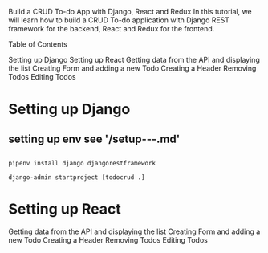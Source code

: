 Build a CRUD To-do App with Django, React and Redux
In this tutorial, we will learn how to build a CRUD To-do application with Django REST framework for the backend, React and Redux for the frontend.

Table of Contents

Setting up Django
Setting up React
Getting data from the API and displaying the list
Creating Form and adding a new Todo
Creating a Header
Removing Todos
Editing Todos


# Setting up Django
## setting up env see '/setup---.md'
## 
    pipenv install django djangorestframework

    django-admin startproject [todocrud .]

# Setting up React
Getting data from the API and displaying the list
Creating Form and adding a new Todo
Creating a Header
Removing Todos
Editing Todos